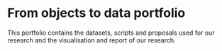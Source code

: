 # From objects to data portfolio

This portfolio contains the datasets, scripts and proposals used for our research and the visualisation and report of our research.

